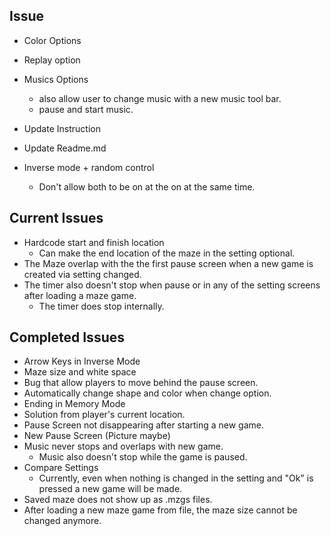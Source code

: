 ## Issue
*  Color Options
*  Replay option
*  Musics Options
    * also allow user to change music with a new music tool bar.
    * pause and start music.

* Update Instruction
* Update Readme.md
* Inverse mode + random control
    * Don't allow both to be on at the on at the same time.

 
 

## Current Issues
* Hardcode start and finish location
    * Can make the end location of the maze in the setting optional.
* The Maze overlap with the the first pause screen when a new game is created via setting changed.
* The timer also doesn't stop when pause or in any of the setting screens after loading a maze game.
    * The timer does stop internally. 
    
## Completed Issues
*  Arrow Keys in Inverse Mode
*  Maze size and white space
*  Bug that allow players to move behind the pause screen.
*  Automatically change shape and color when change option.
* Ending in Memory Mode
* Solution from player's current location.
* Pause Screen not disappearing after starting a new game.
* New Pause Screen (Picture maybe)
* Music never stops and overlaps with new game.
    * Music also doesn't stop while the game is paused.
* Compare Settings
    * Currently, even when nothing is changed in the setting and "Ok" is pressed a new game will be made.
* Saved maze does not show up as .mzgs files.
* After loading a new maze game from file, the maze size cannot be changed anymore.
